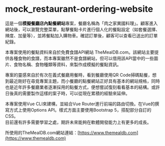 # mock_restaurant-ordering-website

這是一個**模擬餐廳店內點餐網站**專案，餐廳名稱為「肉之家異國料理」。顧客進入網站後，可以瀏覽完整菜單，點擊餐點卡片進行個人化的餐點設定（如套餐選擇、辣度、加量等），並將餐點加入購物車。確認訂單後，顧客可以查看已送出的訂單紀錄。

本專案使用的餐點資料來自於免費食譜API網站 TheMealDB.com。該網站主要提供各種食物的食譜，而本專案雖然不是食譜網站，但可以借用該API當中的一些圖片、食物名稱、食物種類等資料，來製作成模擬的餐點資訊。

專案的靈感來自於有次在義式餐廳用餐時，看到餐廳使用QR Code掃碼點餐，想到最近剛好在尋覓專案主題，而小餐廳的點餐網站正好具有基本的網站規格，同時也是近年許多餐廳業者逐漸採用的點餐方式，便想嘗試復刻看看基本的結構。或許日後真的需要製作這樣的案子時，可以從現在累積的經驗來延伸。

本專案使用Vue CLI來建構，並結合Vue Router進行前端的路由切換。在Vue的撰寫方式上使用Options API。樣式方面主要使用Bootstrap 5，搭配部分自訂的CSS。<br>
目前還有許多需要學習之處，期許未來能夠在軟體開發能力上有更多的成長。

所使用的TheMealDB.com網站連結：[https://www.themealdb.com](https://www.themealdb.com)